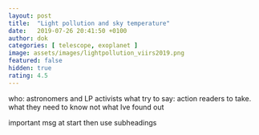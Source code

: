 ```yaml
---
layout: post
title:  "Light pollution and sky temperature"
date:   2019-07-26 20:41:50 +0100
author: dok
categories: [ telescope, exoplanet ]
image: assets/images/lightpollution_viirs2019.png
featured: false
hidden: true
rating: 4.5
---
```


who: astronomers and LP activists
what try to say:
action readers to take. what they need to know not what Ive found out

important msg at start then use subheadings
